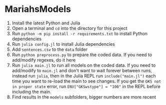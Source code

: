 # MariahsModels

1. Install the latest Python and Julia
2. Open a terminal and `cd` into the directory for this project
3. Run `python -m pip install -r requirements.txt` to install Python dependencies
4. Run `julia config.jl` to install Julia dependencies
5. Add `sentences.csv` to the `data` folder
6. Run `python preprocess.py` to prepare the coded data. If you need to add/modify regexes, do it here
7. Run `julia main.jl` to run all models on the coded data. If you need to add/modify to `main.jl` and don't want to wait forever between runs, instead run `julia`, then in the Julia REPL run `include("main.jl")` each time you want to re-load the main to see changes. If you get the `GKS not in proper state` error, run `ENV["GKSwstype"] = "100"` in the REPL before including the main.
8. Find results in the `models` subfolders, bigger numbers are more recent